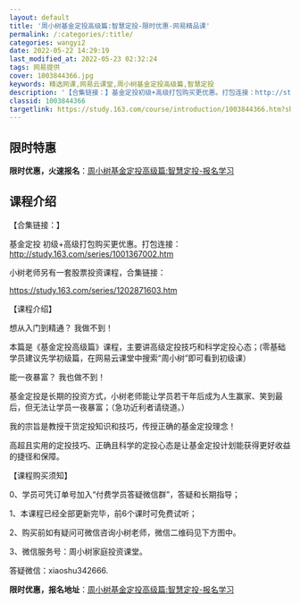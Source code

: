 ```yaml
---
layout: default
title: '周小树基金定投高级篇:智慧定投-限时优惠-网易精品课'
permalink: /:categories/:title/
categories: wangyi2
date: 2022-05-22 14:29:19
last_modified_at: 2022-05-23 02:32:24
tags: 网易提供
cover: 1003844366.jpg
keywords: 精选网课,网易云课堂,周小树基金定投高级篇,智慧定投
description: '【合集链接：】基金定投初级+高级打包购买更优惠。打包连接：http://study.163.com/series/100'
classid: 1003844366
targetlink: https://study.163.com/course/introduction/1003844366.htm?share=1&shareId=1025206652&utm_campaign=share&utm_medium=iphoneShare&utm_source=&utm_u=1025206652
---
```


## 限时特惠

**限时优惠，火速报名**：[周小树基金定投高级篇:智慧定投-报名学习](https://study.163.com/course/introduction/1003844366.htm?share=1&shareId=1025206652&utm_campaign=share&utm_medium=iphoneShare&utm_source=&utm_u=1025206652)

## 课程介绍

【合集链接：】

基金定投 初级+高级打包购买更优惠。打包连接：http://study.163.com/series/1001367002.htm



小树老师另有一套股票投资课程，合集链接：

https://study.163.com/series/1202871603.htm



【课程介绍】

想从入门到精通？  我做不到！

本篇是《基金定投高级篇》课程，主要讲高级定投技巧和科学定投心态；(零基础学员建议先学初级篇，在网易云课堂中搜索“周小树”即可看到初级课）



能一夜暴富？  我也做不到！

基金定投是长期的投资方式，小树老师能让学员若干年后成为人生赢家、笑到最后，但无法让学员一夜暴富；（急功近利者请绕道。）



我的宗旨是教授干货定投知识和技巧，传授正确的基金定投理念！

高超且实用的定投技巧、正确且科学的定投心态是让基金定投计划能获得更好收益的捷径和保障。



【课程购买须知】

0、学员可凭订单号加入“付费学员答疑微信群”，答疑和长期指导；

1、本课程已经全部更新完毕，前6个课时可免费试听；

2、购买前如有疑问可微信咨询小树老师，微信二维码见下方图中。

3、微信服务号：周小树家庭投资课堂。

答疑微信：xiaoshu342666.

**限时优惠，报名地址**：[周小树基金定投高级篇:智慧定投-报名学习](https://study.163.com/course/introduction/1003844366.htm?share=1&shareId=1025206652&utm_campaign=share&utm_medium=iphoneShare&utm_source=&utm_u=1025206652)

